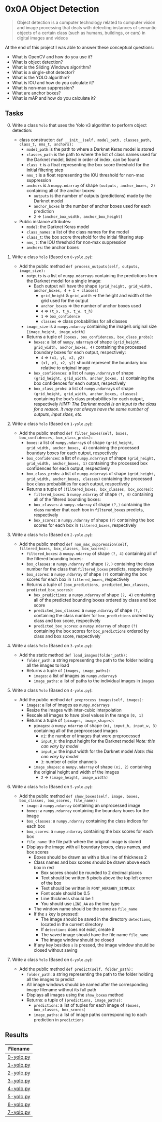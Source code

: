 # 0x0A Object Detection

> Object detection is a computer technology related to computer vision and image processing that deals with detecting instances of semantic objects of a certain class (such as humans, buildings, or cars) in digital images and videos

At the end of this project I was able to answer these conceptual questions:

* What is OpenCV and how do you use it?
* What is object detection?
* What is the Sliding Windows algorithm?
* What is a single-shot detector?
* What is the YOLO algorithm?
* What is IOU and how do you calculate it?
* What is non-max suppression?
* What are anchor boxes?
* What is mAP and how do you calculate it?

## Tasks

0. Write a class `Yolo` that uses the Yolo v3 algorithm to perform object detection:

    * class constructor: `def __init__(self, model_path, classes_path, class_t, nms_t, anchors):`
        * `model_path` is the path to where a Darknet Keras model is stored
        * `classes_path` is the path to where the list of class names used for the Darknet model, listed in order of index, can be found
        * `class_t` is a float representing the box score threshold for the initial filtering step
        * `nms_t` is a float representing the IOU threshold for non-max suppression
        * `anchors` is a `numpy.ndarray` of shape `(outputs, anchor_boxes, 2)` containing all of the anchor boxes:
            * `outputs` is the number of outputs (predictions) made by the Darknet model
            * `anchor_boxes` is the number of anchor boxes used for each prediction
            * `2` => `[anchor_box_width, anchor_box_height]`
    * Public instance attributes:
        * `model`: the Darknet Keras model
        * `class_names`: a list of the class names for the model
        * `class_t`: the box score threshold for the initial filtering step
        * `nms_t`: the IOU threshold for non-max suppression
        * `anchors`: the anchor boxes

1. Write a class `Yolo` (Based on `0-yolo.py`):

    * Add the public method `def process_outputs(self, outputs, image_size):`
        * `outputs` is a list of `numpy.ndarray`s containing the predictions from the Darknet model for a single image:
            * Each output will have the shape `(grid_height, grid_width, anchor_boxes, 4 + 1 + classes)`
                * `grid_height` & `grid_width` => the height and width of the grid used for the output
                * `anchor_boxes` => the number of anchor boxes used
                * `4` => `(t_x, t_y, t_w, t_h)`
                * `1` => `box_confidence`
                * `classes` => class probabilities for all classes
        * `image_size` is a `numpy.ndarray` containing the image’s original size `[image_height, image_width]`
        * Returns a tuple of `(boxes, box_confidences, box_class_probs)`:
            * `boxes`: a list of `numpy.ndarray`s of shape `(grid_height, grid_width, anchor_boxes, 4)` containing the processed boundary boxes for each output, respectively:
                * `4` => `(x1, y1, x2, y2)`
                * `(x1, y1, x2, y2)` should represent the boundary box relative to original image
            * `box_confidences`: a list of `numpy.ndarray`s of shape `(grid_height, grid_width, anchor_boxes, 1)` containing the box confidences for each output, respectively
            * `box_class_probs`: a list of `numpy.ndarray`s of shape `(grid_height, grid_width, anchor_boxes, classes)` containing the box’s class probabilities for each output, respectively
    *HINT: The Darknet model is an input to the class for a reason. It may not always have the same number of outputs, input sizes, etc.*

2. Write a class `Yolo` (Based on `1-yolo.py`):

    * Add the public method `def filter_boxes(self, boxes, box_confidences, box_class_probs):`
        * `boxes`: a list of `numpy.ndarray`s of shape `(grid_height, grid_width, anchor_boxes, 4)` containing the processed boundary boxes for each output, respectively
        * `box_confidences`: a list of `numpy.ndarray`s of shape `(grid_height, grid_width, anchor_boxes, 1)` containing the processed box confidences for each output, respectively
        * `box_class_probs`: a list of `numpy.ndarray`s of shape `(grid_height, grid_width, anchor_boxes, classes)` containing the processed box class probabilities for each output, respectively
        * Returns a tuple of `(filtered_boxes, box_classes, box_scores)`:
            * `filtered_boxes`: a `numpy.ndarray` of shape `(?, 4)` containing all of the filtered bounding boxes:
            * `box_classes`: a `numpy.ndarray` of shape `(?,)` containing the class number that each box in `filtered_boxes` predicts, respectively
            * `box_scores`: a `numpy.ndarray` of shape `(?)` containing the box scores for each box in `filtered_boxes`, respectively

3. Write a class `Yolo` (Based on `2-yolo.py`):

    * Add the public method `def non_max_suppression(self, filtered_boxes, box_classes, box_scores):`
        * `filtered_boxes`: a `numpy.ndarray` of shape `(?, 4)` containing all of the filtered bounding boxes:
        * `box_classes`: a `numpy.ndarray` of shape `(?,)` containing the class number for the class that `filtered_boxes` predicts, respectively
        * `box_scores`: a `numpy.ndarray` of shape `(?)` containing the box scores for each box in `filtered_boxes`, respectively
        * Returns a tuple of `(box_predictions, predicted_box_classes, predicted_box_scores)`:
            * `box_predictions`: a `numpy.ndarray` of shape `(?, 4)` containing all of the predicted bounding boxes ordered by class and box score
            * `predicted_box_classes`: a `numpy.ndarray` of shape `(?,)` containing the class number for `box_predictions` ordered by class and box score, respectively
            * `predicted_box_scores`: a `numpy.ndarray` of shape `(?)` containing the box scores for `box_predictions` ordered by class and box score, respectively

4. Write a class `Yolo` (Based on `3-yolo.py`):

    * Add the static method `def load_images(folder_path):`
        * `folder_path`: a string representing the path to the folder holding all the images to load
        * Returns a tuple of `(images, image_paths)`:
            * `images`: a list of images as `numpy.ndarray`s
            * `image_paths`: a list of paths to the individual images in `images`

5. Write a class `Yolo` (Based on `4-yolo.py`):

    * Add the public method `def preprocess_images(self, images):`
        * `images`: a list of images as `numpy.ndarray`s
        * Resize the images with inter-cubic interpolation
        * Rescale all images to have pixel values in the range `[0, 1]`
        * Returns a tuple of `(pimages, image_shapes)`:
            * `pimages`: a `numpy.ndarray` of shape `(ni, input_h, input_w, 3)` containing all of the preprocessed images
                * `ni`: the number of images that were preprocessed
                * `input_h`: the input height for the Darknet model *Note: this can vary by model*
                * `input_w`: the input width for the Darknet model *Note: this can vary by model*
                * `3`: number of color channels
            * `image_shapes`: a `numpy.ndarray` of shape `(ni, 2)` containing the original height and width of the images
                * `2` => `(image_height, image_width)`

6. Write a class `Yolo` (Based on `5-yolo.py`):

    * Add the public method `def show_boxes(self, image, boxes, box_classes, box_scores, file_name):`
        * `image`: a `numpy.ndarray` containing an unprocessed image
        * `boxes`: a `numpy.ndarray` containing the boundary boxes for the image
        * `box_classes`: a `numpy.ndarray` containing the class indices for each box
        * `box_scores`: a `numpy.ndarray` containing the box scores for each box
        * `file_name`: the file path where the original image is stored
        * Displays the image with all boundary boxes, class names, and box scores
            * Boxes should be drawn as with a blue line of thickness 2
            * Class names and box scores should be drawn above each box in red
                * Box scores should be rounded to 2 decimal places
                * Text should be written 5 pixels above the top left corner of the box
                * Text should be written in `FONT_HERSHEY_SIMPLEX`
                * Font scale should be 0.5
                * Line thickness should be 1
                * You should use `LINE_AA` as the line type
            * The window name should be the same as `file_name`
            * If the `s` key is pressed:
                * The image should be saved in the directory `detections`, located in the current directory
                * If `detections` does not exist, create it
                * The saved image should have the file name `file_name`
                * The image window should be closed
            * If any key besides `s` is pressed, the image window should be closed without saving

7. Write a class `Yolo` (Based on `6-yolo.py`):

    * Add the public method `def predict(self, folder_path):`
        * `folder_path`: a string representing the path to the folder holding all the images to predict
        * All image windows should be named after the corresponding image filename without its full path
        * Displays all images using the `show_boxes` method
        * Returns: a tuple of `(predictions, image_paths)`:
            * `predictions`: a list of tuples for each image of `(boxes, box_classes, box_scores)`
            * `image_paths`: a list of image paths corresponding to each prediction in `predictions`

## Results

| Filename |
| ------ |
| [0-yolo.py](https://github.com/jhonaRiver/holbertonschool-machine_learning/blob/master/supervised_learning/0x0A-object_detection/0-yolo.py)|
| [1-yolo.py](https://github.com/jhonaRiver/holbertonschool-machine_learning/blob/master/supervised_learning/0x0A-object_detection/1-yolo.py)|
| [2-yolo.py](https://github.com/jhonaRiver/holbertonschool-machine_learning/blob/master/supervised_learning/0x0A-object_detection/2-yolo.py)|
| [3-yolo.py](https://github.com/jhonaRiver/holbertonschool-machine_learning/blob/master/supervised_learning/0x0A-object_detection/3-yolo.py)|
| [4-yolo.py](https://github.com/jhonaRiver/holbertonschool-machine_learning/blob/master/supervised_learning/0x0A-object_detection/4-yolo.py)|
| [5-yolo.py](https://github.com/jhonaRiver/holbertonschool-machine_learning/blob/master/supervised_learning/0x0A-object_detection/5-yolo.py)|
| [6-yolo.py](https://github.com/jhonaRiver/holbertonschool-machine_learning/blob/master/supervised_learning/0x0A-object_detection/6-yolo.py)|
| [7-yolo.py](https://github.com/jhonaRiver/holbertonschool-machine_learning/blob/master/supervised_learning/0x0A-object_detection/7-yolo.py)|
